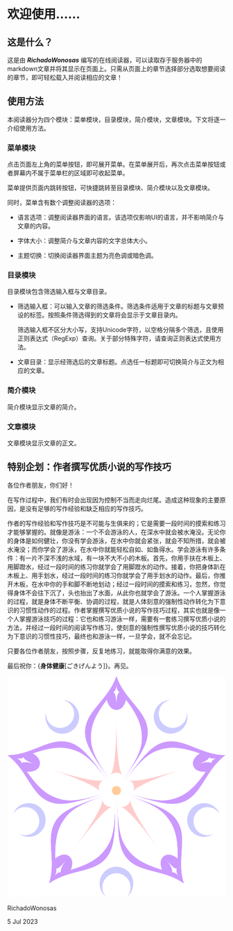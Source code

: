 # 欢迎使用……

## 这是什么？

这是由 ***RichadoWonosas*** 编写的在线阅读器，可以读取存于服务器中的markdown文章并将其显示在页面上。只需从页面上的章节选择部分选取想要阅读的章节，即可轻松载入并阅读相应的文章！

## 使用方法

本阅读器分为四个模块：菜单模块，目录模块，简介模块，文章模块。下文将逐一介绍使用方法。

### 菜单模块

点击页面左上角的菜单按钮，即可展开菜单。在菜单展开后，再次点击菜单按钮或者屏幕内不属于菜单栏的区域即可收起菜单。

菜单提供页面内跳转按钮，可快捷跳转至目录模块、简介模块以及文章模块。

同时，菜单含有数个调整阅读器的选项：

- 语言选项：调整阅读器界面的语言。该选项仅影响UI的语言，并不影响简介与文章的内容。

- 字体大小：调整简介与文章内容的文字总体大小。

- 主题切换：切换阅读器界面主题为亮色调或暗色调。

### 目录模块

目录模块包含筛选输入框与文章目录。

- 筛选输入框：可以输入文章的筛选条件。筛选条件适用于文章的标题与文章预设的标签。按照条件筛选得到的文章将会显示于文章目录内。

  筛选输入框不区分大小写，支持Unicode字符，以空格分隔多个筛选，且使用正则表达式（RegExp）查询。关于部分特殊字符，请查询正则表达式使用方法。

- 文章目录：显示经筛选后的文章标题。点选任一标题即可切换简介与正文为相应的文章。

### 简介模块

简介模块显示文章的简介。

### 文章模块

文章模块显示文章的正文。

## 特别企划：作者撰写优质小说的写作技巧

各位作者朋友，你们好！

在写作过程中，我们有时会出现因为控制不当而走向烂尾。造成这种现象的主要原因，是没有足够的写作经验和缺乏相应的写作技巧。

作者的写作经验和写作技巧是不可能与生俱来的；它是需要一段时间的摸索和练习才能够掌握的。就像是游泳：一个不会游泳的人，在深水中就会被水淹没。无论你的身体是如何健壮，你没有学会游泳，在水中你就会紧张，就会不知所措，就会被水淹没；而你学会了游泳，在水中你就能轻松自如、如鱼得水。学会游泳有许多条件：有一片不深不浅的水域，有一块不大不小的木板。首先，你用手扶在木板上、用脚蹬水，经过一段时间的练习你就学会了用脚蹬水的动作。接着，你把身体趴在木板上、用手划水，经过一段时间的练习你就学会了用手划水的动作。最后，你推开木板，在水中你的手和脚不断地划动；经过一段时间的摸索和练习，忽然，你觉得身体不会往下沉了，头也抬出了水面，从此你也就学会了游泳。一个人掌握游泳的过程，就是身体不断平衡、协调的过程，就是人体刻意的强制性动作转化为下意识的习惯性动作的过程。作者掌握撰写优质小说的写作技巧过程，其实也就是像一个人掌握游泳技巧的过程：它也和练习游泳一样，需要有一套练习撰写优质小说的方法，并经过一段时间的阅读写作练习，使刻意的强制性撰写优质小说的技巧转化为下意识的习惯性技巧，最终也和游泳一样，一旦学会，就不会忘记。

只要各位作者朋友，按照步骤，反复地练习，就能取得你满意的效果。

最后祝你：{**身体健康**[ごきげんよう]}。再见。

![01](css/Riomon.svg)

RichadoWonosas

5 Jul 2023
